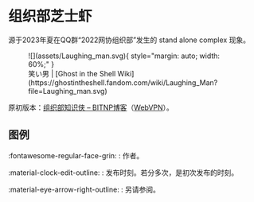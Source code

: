 # 组织部芝士虾

源于2023年夏在QQ群“2022网协组织部”发生的 stand alone complex 现象。

<figure markdown='span'>
    ![](assets/Laughing_man.svg){ style="margin: auto; width: 60%;" }
    <figcaption markdown='1'>笑い男 | [Ghost in the Shell Wiki](https://ghostintheshell.fandom.com/wiki/Laughing_Man?file=Laughing_man.svg)</figcaption>
</figure>

原初版本：[组织部知识侠 – BITNP博客](https://blog.bitnp.net/shuoshuo/%e7%bb%84%e7%bb%87%e9%83%a8%e7%9f%a5%e8%af%86%e4%be%a0)（[WebVPN](https://webvpn.bit.edu.cn/https/77726476706e69737468656265737421f2fb4e9b693261447018c7a29d41/shuoshuo/%e7%bb%84%e7%bb%87%e9%83%a8%e7%9f%a5%e8%af%86%e4%be%a0)）。

## 图例

:fontawesome-regular-face-grin:
:   作者。

:material-clock-edit-outline:
:   发布时刻。若分多次，是初次发布的时刻。

:material-eye-arrow-right-outline:
:   另请参阅。

